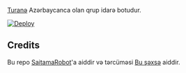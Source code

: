 [Turanə](https://t.me/TuraneBot) Azərbaycanca olan qrup idarə botudur.

[![Deploy](https://www.herokucdn.com/deploy/button.svg)](https://heroku.com/deploy?template=https://github.com/Goqerti/TuraneBot)

## Credits

Bu repo [SaitamaRobot](https://github.com/AnimeKaizoku/SaitamaRobot)'a aiddir və tərcüməsi [Bu şəxsə](https://t.me/rihad) aiddir. 
